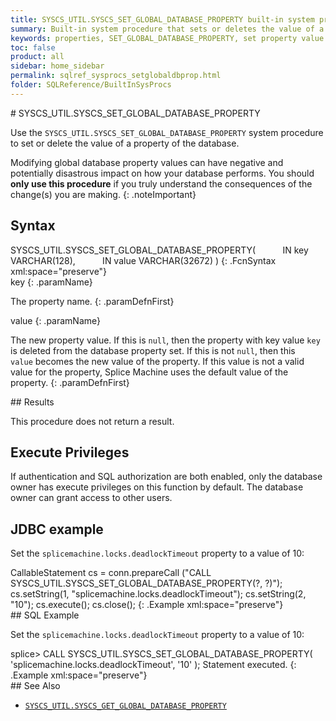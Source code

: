 ```yaml
---
title: SYSCS_UTIL.SYSCS_SET_GLOBAL_DATABASE_PROPERTY built-in system procedure
summary: Built-in system procedure that sets or deletes the value of a property of the database.
keywords: properties, SET_GLOBAL_DATABASE_PROPERTY, set property value
toc: false
product: all
sidebar: home_sidebar
permalink: sqlref_sysprocs_setglobaldbprop.html
folder: SQLReference/BuiltInSysProcs
---
```

<section>
<div class="TopicContent" data-swiftype-index="true" markdown="1">
# SYSCS_UTIL.SYSCS_SET_GLOBAL_DATABASE_PROPERTY

Use the `SYSCS_UTIL.SYSCS_SET_GLOBAL_DATABASE_PROPERTY` system procedure to set
or delete the value of a property of the database.

Modifying global database property values can have negative and potentially disastrous impact on how your database performs. You should __only use this procedure__ if you truly understand the consequences of the change(s) you are making.
{: .noteImportant}

## Syntax

<div class="fcnWrapperWide" markdown="1">
    SYSCS_UTIL.SYSCS_SET_GLOBAL_DATABASE_PROPERTY(
              IN key VARCHAR(128),
              IN value VARCHAR(32672)
            )
{: .FcnSyntax xml:space="preserve"}

</div>
<div class="paramList" markdown="1">
key
{: .paramName}

The property name.
{: .paramDefnFirst}

value
{: .paramName}

The new property value. If this is `null`, then the property with key
value `key` is deleted from the database property set. If this is not
`null`, then this `value` becomes the new value of the property. If this
value is not a valid value for the property, Splice Machine uses the
default value of the property.
{: .paramDefnFirst}

</div>
## Results

This procedure does not return a result.

## Execute Privileges

If authentication and SQL authorization are both enabled, only the
database owner has execute privileges on this function by default. The
database owner can grant access to other users.

## JDBC example

Set the `splicemachine.locks.deadlockTimeout` property to a value of 10:

<div class="preWrapperWide" markdown="1">
    CallableStatement cs = conn.prepareCall
      ("CALL SYSCS_UTIL.SYSCS_SET_GLOBAL_DATABASE_PROPERTY(?, ?)");
      cs.setString(1, "splicemachine.locks.deadlockTimeout");
      cs.setString(2, "10");
      cs.execute();
      cs.close();
{: .Example xml:space="preserve"}

</div>
## SQL Example

Set the `splicemachine.locks.deadlockTimeout` property to a value of 10:

<div class="preWrapperWide" markdown="1">
    splice> CALL SYSCS_UTIL.SYSCS_SET_GLOBAL_DATABASE_PROPERTY( 'splicemachine.locks.deadlockTimeout', '10' );
    Statement executed.
{: .Example xml:space="preserve"}

</div>
## See Also

* [`SYSCS_UTIL.SYSCS_GET_GLOBAL_DATABASE_PROPERTY`](sqlref_sysprocs_getglobaldbprop.html)

</div>
</section>
